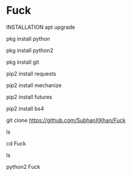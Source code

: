 # Fuck 
 INSTALLATION 
 apt upgrade

pkg install python

pkg install python2

pkg install git

pip2 install requests

pip2 install mechanize

pip2 install futures

pip2 install bs4

git clone https://github.com/SubhanXKhan/Fuck

ls

cd Fuck

ls

python2 Fuck
